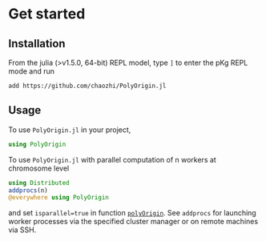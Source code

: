# Get started

## Installation
From the julia (>v1.5.0, 64-bit) REPL model, type `]` to enter the pKg REPL mode and run

```pkg
add https://github.com/chaozhi/PolyOrigin.jl
```

## Usage
To use ```PolyOrigin.jl``` in your project,

```julia
using PolyOrigin
```

To use ```PolyOrigin.jl``` with parallel computation of n workers at chromosome level

```julia
using Distributed
addprocs(n)
@everywhere using PolyOrigin
```
and set ```isparallel=true``` in function [`polyOrigin`](@ref). See `addprocs`
for launching worker processes via the specified cluster manager or on remote
machines via SSH.
